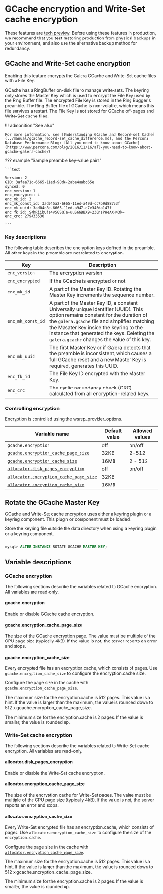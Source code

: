 # GCache encryption and Write-Set cache encryption

These features are [tech preview](../glossary.md#tech-preview). Before using these features in production, we recommend that you test restoring production from physical backups in your environment, and also use the alternative backup method for redundancy.


## GCache and Write-Set cache encryption

Enabling this feature encrypts the Galera GCache and Write-Set cache files with a File Key.  
 
  GCache has a RingBuffer on-disk file to manage write-sets. The keyring only stores the Master Key which is used to encrypt the File Key used by the Ring Buffer file. The encrypted File Key is stored in the Ring Bugger's preamble. The Ring Buffer file of GCache is non-volatile, which means this file survives a restart. The File Key is not stored for GCache off-pages and Write-Set cache files.
 

!!! admonition "See also"

    For more information, see [Understanding GCache and Record-set Cache](../manual/gcache_record-set_cache_difference.md), and the Percona Database Performance Blog: [All you need to know about GCache](https://www.percona.com/blog/2016/11/16/all-you-need-to-know-about-gcache-galera-cache/)


??? example "Sample preamble key-value pairs"

    ```text

    Version: 2
    GID: 3afaa71d-6665-11ed-98de-2aba4aabc65e
    synced: 0
    enc_version: 1
    enc_encrypted: 1
    enc_mk_id: 3
    enc_mk_const_id: 3ad045a2-6665-11ed-a49d-cb7b9d88753f
    enc_mk_uuid: 3ad04c8e-6665-11ed-a947-c7e346da147f
    enc_fk_id: S4hRiibUje4v5GSQ7a+uuS6NBBX9+230nsPHeAXH43k=
    enc_crc: 279433530

    ```

### Key descriptions

The following table describes the encryption keys defined in the preamble. All other keys in the preamble are not related to encryption.

| Key | Description |
|---|---|
| `enc_version` | The encryption version |
| `enc_encrypted` | If the GCache is encrypted or not |
| `enc_mk_id` | A part of the Master Key ID. Rotating the Master Key increments the sequence number. |
| `enc_mk_const_id` | A part of the Master Key ID, a constant Universally unique identifier (UUID). This option remains constant for the duration of the `galera.gcache` file and simplifies matching the Masater Key inside the keyring to the instance that generated the keys. Deleting the `galera.gcache` changes the value of this key. |
| `enc_mk_uuid` | The first Master Key or if Galera detects that the preamble is inconsistent, which causes a full GCache reset and a new Master Key is required, generates this UUID. |
| `enc_fk_id` | The File Key ID encrypted with the Master Key. |
| `enc_crc` | The cyclic redundancy check (CRC) calculated from all encryption-related keys. |

### Controlling encryption

Encryption is controlled using the wsrep_provider_options. 

| Variable name | Default value | Allowed values |
|---|---|---|
| [`gcache.encryption`](#gcacheencryption) | off | on/off |
| [`gcache.encryption_cache_page_size`](#gcacheencryption_cache_page_size) | 32KB | 2-512 |
| [`gcache.encryption_cache_size`](#gcacheencryption_cache_size) | 16MB | 2 - 512  |
| [`allocator.disk_pages_encryption`](#allocatordisk_pages_encryption) | off | on/off |
| [`allocator.encryption_cache_page_size`](#allocatorencryption_cache_page_size) | 32KB |  |
| [`allocator.encryption_cache_size`](#allocatorencryption_cache_size) | 16MB |  |

## Rotate the GCache Master Key 

GCache and Write-Set cache encryption uses either a keyring plugin or a keyring component. This plugin or component must be loaded.

Store the keyring file outside the data directory when using a keyring plugin or a keyring component.

```sql

mysql> ALTER INSTANCE ROTATE GCACHE MASTER KEY;
```

## Variable descriptions

### GCache encryption

The following sections describe the variables related to GCache encryption.
All variables are read-only.

#### gcache.encryption

Enable or disable GCache cache encryption.

#### gcache.encryption_cache_page_size

The size of the GCache encryption page. The value must be multiple of the CPU page size (typically 4kB). If the value is not, the server reports an error and stops.

#### gcache.encryption_cache_size

Every encrypted file has an encryption.cache, which consists of pages. Use `gcache.encryption_cache_size` to configure the encryption.cache size. 

Configure the page size in the cache with [`gcache.encryption_cache_page_size`](#gcacheencryption_cache_page_size). 

The maximum size for the encryption.cache is 512 pages. This value is a hint. If the value is larger than the maximum, the value is rounded down to 512 x gcache.encryption_cache_page_size.

The minimum size for the encryption.cache is 2 pages. If the value is smaller, the value is rounded up.

### Write-Set cache encryption

The following sections describe the variables related to Write-Set cache encryption.
All variables are read-only.

#### allocator.disk_pages_encryption

Enable or disable the Write-Set cache encryption.

#### allocator.encryption_cache_page_size

The size of the encryption cache for Write-Set pages. The value must be multiple of the CPU page size (typically 4kB).  If the value is not, the server reports an error and stops.

#### allocator.encryption_cache_size

Every Write-Set encrypted file has an encryption.cache, which consists of pages. Use `allocator.encryption_cache_size` to configure the size of the `encryption.cache`. 

Configure the page size in the cache with [`allocator.encryption_cache_page_size`](#allocatorencryption_cache_page_size). 

The maximum size for the encryption.cache is 512 pages. This value is a hint. If the value is larger than the maximum, the value is rounded down to 512 x gcache.encryption_cache_page_size.

The minimum size for the encryption.cache is 2 pages. If the value is smaller, the value is rounded up.
